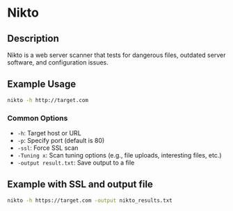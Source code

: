 # Nikto

## Description
Nikto is a web server scanner that tests for dangerous files, outdated server software, and configuration issues.

## Example Usage
```bash
nikto -h http://target.com
```

### Common Options
- `-h`: Target host or URL
- `-p`: Specify port (default is 80)
- `-ssl`: Force SSL scan
- `-Tuning x`: Scan tuning options (e.g., file uploads, interesting files, etc.)
- `-output result.txt`: Save output to a file

## Example with SSL and output file
```bash
nikto -h https://target.com -output nikto_results.txt
```